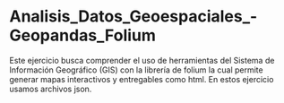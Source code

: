 # Analisis_Datos_Geoespaciales_-Geopandas_Folium
Este ejercicio busca comprender el uso de herramientas del Sistema de Información Geográfico (GIS) con la librería de folium la cual permite generar mapas interactivos y entregables como html. En estos ejercicio usamos archivos json.
